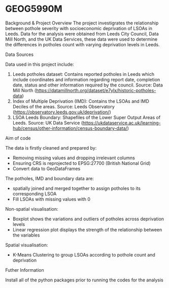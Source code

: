# GEOG5990M


Background & Project Overview
The project investigrates the relationship between pothole severity with socioeconomic deprivation of LSOAs in Leeds. Data for the analysis were obtained from Leeds City Council, Data Mill North, and the UK Data Services, these data were used to determine the differences in potholes count with varying deprivation levels in Leeds.

Data Sources

Data used in this project include:
1) Leeds potholes dataset: Contains reported potholes in Leeds which include coordinates and information regarding report date, completion date, status and other information required by the council. Source: Data Mill North (https://datamillnorth.org/dataset/e7ylx/historic-potholes-data)
2) Index of Multiple Deprivation (IMD): Contains the LSOAs and IMD Deciles of the areas. Source: Leeds Observatory (https://observatory.leeds.gov.uk/deprivation/)
3) LSOA Leeds Boundary: Shapefiles of the Lower Super Output Areas of Leeds. Source: UK Data Service (https://ukdataservice.ac.uk/learning-hub/census/other-information/census-boundary-data/)

Aim of code

The data is firstly cleaned and prepared by:
- Removing missing values and dropping irrelevant columns
- Ensuring CRS is reprojected to EPSG:27700 (British National Grid)
- Convert data to GeoDataFrames

The potholes, IMD and boundary data are:
- spatially joined and merged together to assign potholes to its corresponding LSOA
- Fill LSOAs with missing values with 0

Non-spatial visualisation:
- Boxplot shows the variations and outliers of potholes across deprivation levels
- Linear regression plot displays the strength of the relationship between the variables

Spatial visualisation:
- K-Means Clustering to group LSOAs according to pothole count and deprivation


Futher Information

Install all of the python packages prior to running the codes for the analysis

